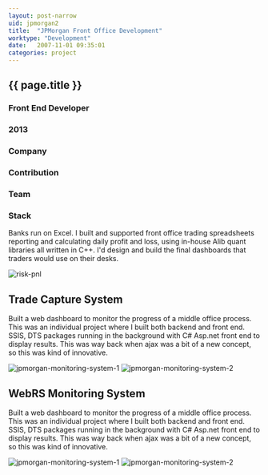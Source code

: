 ```yaml
---
layout: post-narrow
uid: jpmorgan2
title:  "JPMorgan Front Office Development"
worktype: "Development"
date:   2007-11-01 09:35:01
categories: project
---
```


<div class="project-description">
  <div class="row clearfix">
    <div class="col">
      <h2 class="project-title">{{ page.title }}</h2>
      <h3>Front End Developer</h3>
      <h3>2013</h3>
    </div>
    <div class="col">
      <h3>
        Company
      </h3>
      <p>
      </p>
    </div>
    <div class="col">
      <h3>Contribution</h3>
    </div>
    <div class="col">
      <h3>Team</h3>
      <p>
      </p>
      <h3>Stack</h3>
      <p>
      </p>
    </div>
  </div>
</div>

<p>
	Banks run on Excel. I built and supported front office trading spreadsheets reporting and calculating daily profit and loss, using in-house Alib quant libraries all written in C++.  I'd design and build the final dashboards that traders would use on their desks.
</p>

<div class="showcase">
	<img src="/img/jpmorgan-front-office/riskpnl.jpg" alt="risk-pnl">
</div>

<h2>Trade Capture System</h2>

<p>
  Built a web dashboard to monitor the progress of a middle office process. This was an individual project where I built both backend and front end. SSIS, DTS packages running in the background with C# Asp.net front end to display results.  This was way back when ajax was a bit of a new concept, so this was kind of innovative.
</p>

<div class="showcase">
  <img src="/img/jpmorgan-monitoring-system/webrs1.jpg" alt="jpmorgan-monitoring-system-1">
  <img src="/img/jpmorgan-monitoring-system/webrs2.jpg" alt="jpmorgan-monitoring-system-2">
</div>


<h2>WebRS Monitoring System</h2>

<p>
  Built a web dashboard to monitor the progress of a middle office process. This was an individual project where I built both backend and front end. SSIS, DTS packages running in the background with C# Asp.net front end to display results.  This was way back when ajax was a bit of a new concept, so this was kind of innovative.
</p>

<div class="showcase">
  <img src="/img/jpmorgan-monitoring-system/webrs1.jpg" alt="jpmorgan-monitoring-system-1">
  <img src="/img/jpmorgan-monitoring-system/webrs2.jpg" alt="jpmorgan-monitoring-system-2">
</div>